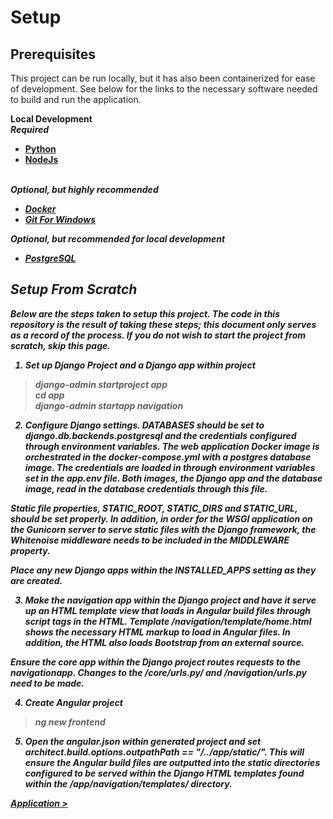 # Setup

## Prerequisites

This project can be run locally, but it has also been containerized for ease of development. See below for the links to the necessary software needed to build and run the application. 

<b>Local Development<b><br>
<i>Required</i>

- [Python](https://www.python.org/downloads/)
- [NodeJs](https://nodejs.org/en/download/)<br><br>

<i>Optional, but highly recommended<i>

- [Docker](https://www.docker.com/products/docker-desktop)
- [Git For Windows](https://git-scm.com/download/win)

<i>Optional, but recommended for local development</i>

- [PostgreSQL](https://www.postgresql.org/download/)

## Setup From Scratch

Below are the steps taken to setup this project. The code in this repository is the result of taking these steps; this document only serves as a record of the process. If you do not wish to start the project from scratch, skip this page.

1. Set up Django Project and a Django app within project

> django-admin startproject app<br>
> cd app<br>
> django-admin startapp navigation<br>

2. Configure Django settings. <b>DATABASES</b> should be set to <i>django.db.backends.postgresql</i> and the credentials configured through environment variables. The web application Docker image is orchestrated in the <i>docker-compose.yml</i> with a <b>postgres</b> database image. The credentials are loaded in through environment variables set in the <i>app.env</i> file. Both images, the Django app and the database image, read in the database credentials through this file. 

Static file properties, <b>STATIC_ROOT</b>, <b>STATIC_DIRS</b> and <b>STATIC_URL</b>, should be set properly. In addition, in order for the WSGI application on the <b>Gunicorn</b> server to serve static files with the Django framework, the Whitenoise middleware needs to be included in the MIDDLEWARE property.

Place any new Django apps within the INSTALLED_APPS setting as they are created.

3. Make the <i>navigation</i> app within the Django project and have it serve up an HTML template view that loads in Angular build files through script tags in the HTML. Template <i>/navigation/template/home.html</i> shows the necessary HTML markup to load in Angular files. In addition, the HTML also loads Bootstrap from an external source. 

Ensure the <i>core</i> app within the Django project routes requests to the <i>navigation</i>app. Changes to the <i>/core/urls.py/</i> and <i>/navigation/urls.py</i> need to be made.

4. Create Angular project

> ng new frontend

5. Open the <i>angular.json</i> within generated project and set <b>architect.build.options.outpathPath</b> == <i>"/../app/static/"</i>. This will ensure the Angular build files are outputted into the static directories configured to be served within the Django HTML templates found within the <i>/app/navigation/templates/</i> directory.

[Application >](APPLICATION.md)